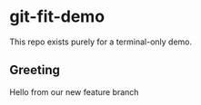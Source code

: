 # git-fit-demo

This repo exists purely for a terminal-only demo.

## Greeting
Hello from our new feature branch
